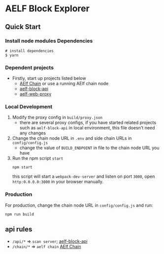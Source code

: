 # AELF Block Explorer

## Quick Start

### Install node modules Dependencies

```shell script
# install dependencies
$ yarn
```

### Dependent projects

- Firstly, start up projects listed below
  * [AElf Chain](https://github.com/AElfProject/AElf) or use a running AElf chain node
  * [aelf-block-api](https://github.com/AElfProject/aelf-block-api)
  * [aelf-web-proxy](https://github.com/AElfProject/aelf-web-proxy)

### Local Development

1. Modify the proxy config in `build/proxy.json`
    * there are several proxy configs, if you have started related projects such as `aelf-block-api` in local environment, this file doesn't need any changes
2. Change the chain node URL in `.env` and side chain URLs in `config/config.js`
    * change the value of `BUILD_ENDPOINT` in file to the chain node URL you have
3. Run the npm script `start`
    ```shell script
   npm start 
   ```    
   this script will start a `webpack-dev-server` and listen on port `3000`, open `http:0.0.0.0:3000` in your browser manually.

### Production

For production, change the chain node URL in `config/config.js` and run:
```shell script
npm run build
```

## api rules

- `/api/*` => `scan server`; [aelf-block-api](https://github.com/AElfProject/aelf-block-api)
- `/chain/*` => `aelf chain` [AElf Chain](https://github.com/AElfProject/AElf)
